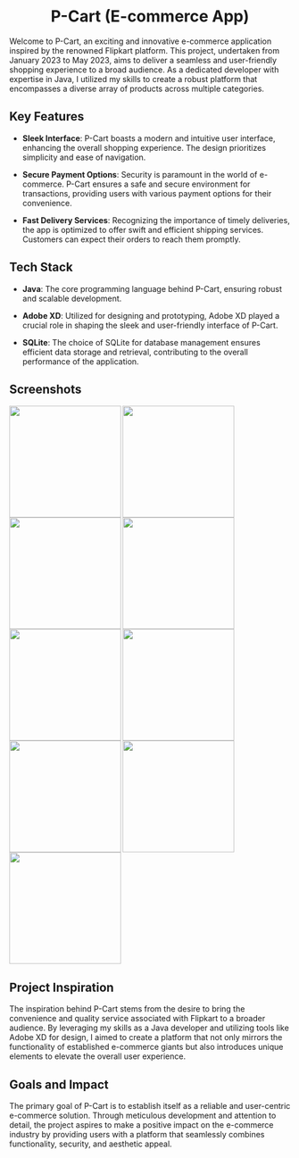 # <h1 align="center">P-Cart (E-commerce App)</h1>

Welcome to P-Cart, an exciting and innovative e-commerce application inspired by the renowned Flipkart platform. This project, undertaken from January 2023 to May 2023, aims to deliver a seamless and user-friendly shopping experience to a broad audience. As a dedicated developer with expertise in Java, I utilized my skills to create a robust platform that encompasses a diverse array of products across multiple categories.

## Key Features

- **Sleek Interface**: P-Cart boasts a modern and intuitive user interface, enhancing the overall shopping experience. The design prioritizes simplicity and ease of navigation.

- **Secure Payment Options**: Security is paramount in the world of e-commerce. P-Cart ensures a safe and secure environment for transactions, providing users with various payment options for their convenience.

- **Fast Delivery Services**: Recognizing the importance of timely deliveries, the app is optimized to offer swift and efficient shipping services. Customers can expect their orders to reach them promptly.

## Tech Stack

- **Java**: The core programming language behind P-Cart, ensuring robust and scalable development.

- **Adobe XD**: Utilized for designing and prototyping, Adobe XD played a crucial role in shaping the sleek and user-friendly interface of P-Cart.

- **SQLite**: The choice of SQLite for database management ensures efficient data storage and retrieval, contributing to the overall performance of the application.

## Screenshots

<img align="left" height="200" src="https://media.licdn.com/dms/image/D562DAQE6J0R4rPetGw/profile-treasury-image-shrink_1920_1920/0/1694974783728?e=1705248000&v=beta&t=F1ogO8pJnJZgryIh77_8mw55lLwL69DunwwtBt7FuoY" />

<img align="left" height="200" src="https://media.licdn.com/dms/image/D562DAQEEXfvWszJK9A/profile-treasury-image-shrink_1920_1920/0/1694974813316?e=1705248000&v=beta&t=pUkvBTDBCTb6gd-0hIas-1gGkyqsucG99v0tnQPgroQ" />

<img align="left" height="200" src="https://media.licdn.com/dms/image/D562DAQE7-Sj_06D7_w/profile-treasury-image-shrink_1920_1920/0/1694974833079?e=1705248000&v=beta&t=Z2GZ_4hAV0xwIhcjyqQ8waMzgF4KeoWVNxLIAlAdukw" />

<img align="left" height="200" src="[https://media.licdn.com/dms/image/D562DAQE7-Sj_06D7_w/profile-treasury-image-shrink_1920_1920/0/1694974833079?e=1705248000&v=beta&t=Z2GZ_4hAV0xwIhcjyqQ8waMzgF4KeoWVNxLIAlAdukw](https://media.licdn.com/dms/image/D562DAQEUb_dYEyslwg/profile-treasury-image-shrink_1920_1920/0/1694974872473?e=1705248000&v=beta&t=jx6tLZK-2Ttxib-VFDgOtkfIqDwlab3CIRzSFCorcR8)" />

<img align="left" height="200" src="https://media.licdn.com/dms/image/D562DAQEvlzXjJXl4Lg/profile-treasury-image-shrink_1920_1920/0/1694974972798?e=1705248000&v=beta&t=ASxs5MiayDWmQJT22nrvgfS1YetubXo5yab8mb2Nlrk" />

<img align="left" height="200" src="https://media.licdn.com/dms/image/D562DAQEu73MpS_EdEQ/profile-treasury-image-shrink_1920_1920/0/1694974985767?e=1705248000&v=beta&t=UqqEZucraYrjw6HsttLRftCR-pZHn8XxFOaIRMZQJbk" />

<img align="left" height="200" src="https://media.licdn.com/dms/image/D562DAQFmOcw8G0rJhA/profile-treasury-image-shrink_1920_1920/0/1694975023464?e=1705248000&v=beta&t=YU8x60KsIaYaLKGpuTjZk4pyX6y2LiHqntpwPhciwYU" />

<img align="left" height="200" src="https://media.licdn.com/dms/image/D562DAQEtxnCrtUPIeA/profile-treasury-image-shrink_1920_1920/0/1694975039092?e=1705248000&v=beta&t=c2CwYf9X7q6b53JNjXROLC589HBiXTexfI7iAfgA9aI" />

<img height="200" src="https://media.licdn.com/dms/image/D562DAQEgI-qsOGjs7A/profile-treasury-image-shrink_1920_1920/0/1694975072271?e=1705248000&v=beta&t=zdcZ8GQz0hHp6jThhwCprB_HaoDrhQ1AvXUs0JonQbw" />


## Project Inspiration

The inspiration behind P-Cart stems from the desire to bring the convenience and quality service associated with Flipkart to a broader audience. By leveraging my skills as a Java developer and utilizing tools like Adobe XD for design, I aimed to create a platform that not only mirrors the functionality of established e-commerce giants but also introduces unique elements to elevate the overall user experience.

## Goals and Impact

The primary goal of P-Cart is to establish itself as a reliable and user-centric e-commerce solution. Through meticulous development and attention to detail, the project aspires to make a positive impact on the e-commerce industry by providing users with a platform that seamlessly combines functionality, security, and aesthetic appeal.

